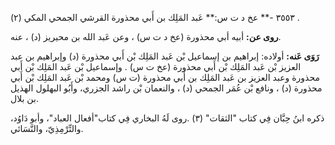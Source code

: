 ٣٥٥٣ -** عخ د ت س:** عَبد المَلِك بن أَبي محذورة القرشي الجمحي المكي (٢) .

**روى عن:** أبيه أبي محذورة (عخ د ت س) ، وعن عَبد الله بن محيريز (د) ، عنه.

**رَوَى عَنه:** أولاده: إبراهيم بن إسماعيل بْن عَبد المَلِك بْن أَبي محذورة (د) وإبراهيم بن عبد العزيز بْن عَبد المَلِك بْن أَبي محذورة (عخ ت س) . وإسماعيل بْن عَبد المَلِك بْن أَبي محذورة وعبد العزيز بن عَبد المَلِك بن أَبي محذورة (ت س) ومحمد بْن عَبد المَلِك بْن أَبي محذورة (د) ، ونافع بْن عُمَر الجمحي (د) ، والنعمان بْن راشد الجزري، وأَبُو البهلول الهذيل بن بلال.

ذكره ابنُ حِبَّان فِي كتاب "الثقات" (٣) .روى لَهُ البخاري فِي كتاب"أفعال العباد"، وأبو دَاوُد، والتِّرْمِذِيّ، والنَّسَائي.